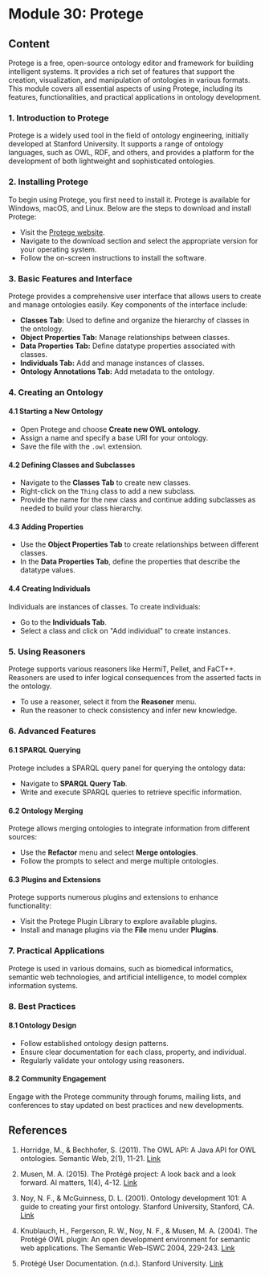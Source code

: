 # Module 30: Protege

## Content

Protege is a free, open-source ontology editor and framework for building intelligent systems. It provides a rich set of features that support the creation, visualization, and manipulation of ontologies in various formats. This module covers all essential aspects of using Protege, including its features, functionalities, and practical applications in ontology development.

### 1. Introduction to Protege

Protege is a widely used tool in the field of ontology engineering, initially developed at Stanford University. It supports a range of ontology languages, such as OWL, RDF, and others, and provides a platform for the development of both lightweight and sophisticated ontologies.

### 2. Installing Protege

To begin using Protege, you first need to install it. Protege is available for Windows, macOS, and Linux. Below are the steps to download and install Protege:

- Visit the [Protege website](https://protege.stanford.edu/).
- Navigate to the download section and select the appropriate version for your operating system.
- Follow the on-screen instructions to install the software.

### 3. Basic Features and Interface

Protege provides a comprehensive user interface that allows users to create and manage ontologies easily. Key components of the interface include:

- **Classes Tab:** Used to define and organize the hierarchy of classes in the ontology.
- **Object Properties Tab:** Manage relationships between classes.
- **Data Properties Tab:** Define datatype properties associated with classes.
- **Individuals Tab:** Add and manage instances of classes.
- **Ontology Annotations Tab:** Add metadata to the ontology.

### 4. Creating an Ontology

#### 4.1 Starting a New Ontology

- Open Protege and choose **Create new OWL ontology**.
- Assign a name and specify a base URI for your ontology.
- Save the file with the `.owl` extension.

#### 4.2 Defining Classes and Subclasses

- Navigate to the **Classes Tab** to create new classes.
- Right-click on the `Thing` class to add a new subclass.
- Provide the name for the new class and continue adding subclasses as needed to build your class hierarchy.

#### 4.3 Adding Properties

- Use the **Object Properties Tab** to create relationships between different classes.
- In the **Data Properties Tab**, define the properties that describe the datatype values.

#### 4.4 Creating Individuals

Individuals are instances of classes. To create individuals:

- Go to the **Individuals Tab**.
- Select a class and click on "Add individual" to create instances.

### 5. Using Reasoners

Protege supports various reasoners like HermiT, Pellet, and FaCT++. Reasoners are used to infer logical consequences from the asserted facts in the ontology.

- To use a reasoner, select it from the **Reasoner** menu.
- Run the reasoner to check consistency and infer new knowledge.

### 6. Advanced Features

#### 6.1 SPARQL Querying

Protege includes a SPARQL query panel for querying the ontology data:

- Navigate to **SPARQL Query Tab**.
- Write and execute SPARQL queries to retrieve specific information.

#### 6.2 Ontology Merging

Protege allows merging ontologies to integrate information from different sources:

- Use the **Refactor** menu and select **Merge ontologies**.
- Follow the prompts to select and merge multiple ontologies.

#### 6.3 Plugins and Extensions

Protege supports numerous plugins and extensions to enhance functionality:

- Visit the Protege Plugin Library to explore available plugins.
- Install and manage plugins via the **File** menu under **Plugins**.

### 7. Practical Applications

Protege is used in various domains, such as biomedical informatics, semantic web technologies, and artificial intelligence, to model complex information systems.

### 8. Best Practices

#### 8.1 Ontology Design

- Follow established ontology design patterns.
- Ensure clear documentation for each class, property, and individual.
- Regularly validate your ontology using reasoners.

#### 8.2 Community Engagement

Engage with the Protege community through forums, mailing lists, and conferences to stay updated on best practices and new developments.

## References

1. Horridge, M., & Bechhofer, S. (2011). The OWL API: A Java API for OWL ontologies. Semantic Web, 2(1), 11-21. [Link](https://content.iospress.com/articles/semantic-web/sw024)

2. Musen, M. A. (2015). The Protégé project: A look back and a look forward. AI matters, 1(4), 4-12. [Link](https://doi.org/10.1145/2757001.2757003)

3. Noy, N. F., & McGuinness, D. L. (2001). Ontology development 101: A guide to creating your first ontology. Stanford University, Stanford, CA. [Link](https://protege.stanford.edu/publications/ontology_development/ontology101.pdf)

4. Knublauch, H., Fergerson, R. W., Noy, N. F., & Musen, M. A. (2004). The Protégé OWL plugin: An open development environment for semantic web applications. The Semantic Web–ISWC 2004, 229-243. [Link](https://link.springer.com/chapter/10.1007/978-3-540-30475-3_17)

5. Protégé User Documentation. (n.d.). Stanford University. [Link](https://protege.stanford.edu/products.php#desktop-protege)
